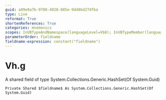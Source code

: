 ```yaml
---
guid: a89e9a7b-9780-4928-885e-9dd8bd27dfba
type: Live
reformat: True
shortenReferences: True
categories: mnemonics
scopes: InVBTypeAndNamespace(languageLevel=Vb8); InVBTypeMember(languageLevel=Vb8)
parameterOrder: fieldname
fieldname-expression: constant("fieldname")
---
```


# Vh.g

A shared field of type System.Collections.Generic.HashSet(Of System.Guid)

```
Private Shared $fieldname$ As System.Collections.Generic.HashSet(Of System.Guid)
```
